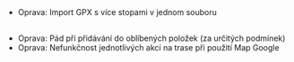 ##
- Oprava: Import GPX s více stopami v jednom souboru

##
- Oprava: Pád při přidávání do oblíbených položek (za určitých podmínek)
- Oprava: Nefunkčnost jednotlivých akcí na trase při použití Map Google
